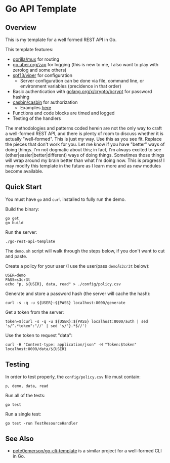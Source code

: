# Go API Template

## Overview

This is my template for a well formed REST API in Go.

This template features:

* [gorilla/mux](https://github.com/gorilla/mux) for routing
* [go.uber.org/zap](https://pkg.go.dev/go.uber.org/zap) for logging (this is new to me, I also want to play with zerolog and some others)
* [spf13/viper](https://github.com/spf13/viper) for configuration
  * Server configuration can be done via file, command line, or environment variables (precidence in that order)
* Basic authentication with [golang.org/x/crypto/bcrypt](https://pkg.go.dev/golang.org/x/crypto/bcrypt) for password hashing
* [casbin/casbin](https://github.com/casbin/casbin) for authorization
  * Examples [here](https://github.com/casbin/casbin/tree/master/examples)
* Functions and code blocks are timed and logged
* Testing of the handlers

The methodologies and patterns coded herein are not the only way to craft a well-formed REST API, and there is plenty of room to discuss whether
it is actually "well-formed". This is just _my_ way.
Use this as you see fit. Replace the pieces that don't work for you. Let me know if you have "better" ways of doing things.
I'm not dogmatic about this; in fact, I'm always excited to see (other|easier|better|different) ways of doing things.
Sometimes those things will wrap around my brain better than what I'm doing now. This is progress! I may modify
this template in the future as I learn more and as new modules become available.

## Quick Start

You must have `go` and `curl` installed to fully run the demo. 

Build the binary:

```
go get
go build
```

Run the server:

```
./go-rest-api-template
```

The `demo.sh` script will walk through the steps below, if you don't want to cut and paste.

Create a policy for your user (I use the user/pass `demo`/`s3cr3t` below):

```
USER=demo
PASS=s3cr3t
echo "p, ${USER}, data, read" > ./config/policy.csv
```

Generate and store a password hash (the server will cache the hash):

```
curl -s -q -u ${USER}:${PASS} localhost:8000/generate
```

Get a token from the server:

```
token=$(curl -s -q -u ${USER}:${PASS} localhost:8000/auth | sed 's/^.*token":"//' | sed 's/"}.*$//')
```

Use the token to request "data":

```
curl -H "Content-type: application/json" -H "Token:$token" localhost:8000/data/${USER}
```

## Testing

In order to test properly, the `config/policy.csv` file must contain:

```
p, demo, data, read
```

Run all of the tests:

```
go test
```

Run a single test:

```
go test -run TestResourceHandler
```

## See Also

* [pete0emerson/go-cli-template](https://github.com/pete0emerson/go-cli-template) is a similar project for a well-formed CLI in Go.
